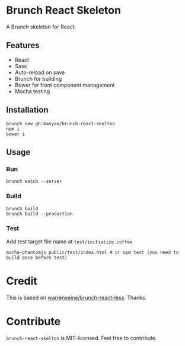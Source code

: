 # Brunch React Skeleton

A Brunch skeleton for React.

## Features

* React
* Sass
* Auto-reload on save
* Brunch for building
* Bower for front component management
* Mocha testing

## Installation

```
brunch new gh:banyan/brunch-react-skelton
npm i
bower i
```

## Usage

### Run

```
brunch watch --server
```

### Build

```
brunch build
brunch build --production
```

### Test

Add test target file name at `test/initialize.coffee`

```
mocha-phantomjs public/test/index.html # or npm test (you need to build once before test)
```

# Credit

This is based on [warrenseine/brunch-react-less](https://github.com/warrenseine/brunch-react-less). Thanks.

# Contribute

`brunch-react-skelton` is MIT-licensed. Feel free to contribute.

